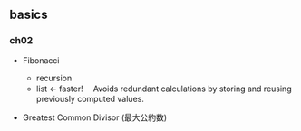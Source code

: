 ## basics

### ch02

- Fibonacci
  - recursion
  - list <- faster!　 Avoids redundant calculations by storing and reusing previously computed values.

- Greatest Common Divisor (最大公約数)
